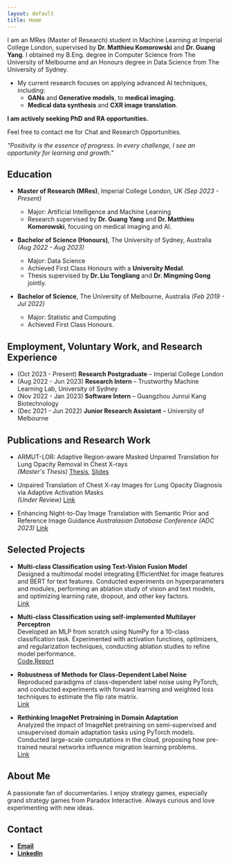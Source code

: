 ```yaml
---
layout: default
title: Home
---
```


I am an MRes (Master of Research) student in Machine Learning at Imperial College London, supervised by **Dr. Matthieu Komorowski** and **Dr. Guang Yang**. I obtained my B.Eng. degree in Computer Science from The University of Melbourne and an Honours degree in Data Science from The University of Sydney.

- My current research focuses on applying advanced AI techniques, including:
  - **GANs** and **Generative models**, to **medical imaging**.
  - **Medical data synthesis** and **CXR image translation**.

**I am actively seeking PhD and RA opportunities.**

Feel free to contact me for Chat and Research Opportunities. 


_"Positivity is the essence of progress. In every challenge, I see an opportunity for learning and growth."_


## Education

- **Master of Research (MRes)**, Imperial College London, UK _(Sep 2023 - Present)_
  - Major: Artificial Intelligence and Machine Learning
  - Research supervised by **Dr. Guang Yang** and **Dr. Matthieu Komorowski**, focusing on medical imaging and AI.

- **Bachelor of Science (Honours)**, The University of Sydney, Australia _(Aug 2022 - Aug 2023)_
  - Major: Data Science
  - Achieved First Class Honours with a **University Medal**.
  - Thesis supervised by **Dr. Liu Tongliang** and **Dr. Mingming Gong** jointly.

- **Bachelor of Science**, The University of Melbourne, Australia _(Feb 2019 - Jul 2022)_
  - Major: Statistic and Computing 
  - Achieved First Class Honours. 

## Employment, Voluntary Work, and Research Experience

- (Oct 2023 - Present)   **Research Postgraduate** – Imperial College London  
- (Aug 2022 - Jun 2023)  **Research Intern** – Trustworthy Machine Learning Lab, University of Sydney  
- (Nov 2022 - Jan 2023)  **Software Intern** – Guangzhou Junrui Kang Biotechnology  
- (Dec 2021 - Jun 2022)  **Junior Research Assistant** – University of Melbourne  
                


## Publications and Research Work

- ARMUT-LOR: Adaptive Region-aware Masked Unpaired Translation for Lung Opacity Removal in Chest X-rays  
  _(Master's Thesis)_ [Thesis](https://drive.google.com/file/d/1Ue34uFvl31JfXWE4U1YgNUjGLe6b0SDd/view?usp=sharing), [Slides](https://drive.google.com/file/d/1Ue34uFvl31JfXWE4U1YgNUjGLe6b0SDd/view?usp=sharing)  

- Unpaired Translation of Chest X-ray Images for Lung Opacity Diagnosis via Adaptive Activation Masks  
  _(Under Review)_ [Link](https://junzhin.github.io/junzhin-homepage/)

- Enhancing Night-to-Day Image Translation with Semantic Prior and Reference Image Guidance
  _Australasian Database Conference (ADC 2023)_ [Link](https://link.springer.com/chapter/10.1007/978-3-031-47843-7_12)
 
 
## Selected Projects

- **Multi-class Classification using Text-Vision Fusion Model**  
  Designed a multimodal model integrating EfficientNet for image features and BERT for text features. Conducted experiments on hyperparameters and modules, performing an ablation study of vision and text models, and optimizing learning rate, dropout, and other key factors.  
  [Link](https://junzhin.github.io/junzhin-homepage/)
  
- **Multi-class Classification using self-implemented Multilayer Perceptron**  
  Developed an MLP from scratch using NumPy for a 10-class classification task. Experimented with activation functions, optimizers, and regularization techniques, conducting ablation studies to refine model performance.  
  [Code](https://github.com/junzhin/DL_assign1/tree/main),[Report](https://github.com/junzhin/DL_assign1/blob/main/reports/490059823_520576076_ver6_0.pdf)

- **Robustness of Methods for Class-Dependent Label Noise**  
  Reproduced paradigms of class-dependent label noise using PyTorch, and conducted experiments with forward learning and weighted loss techniques to estimate the flip rate matrix.  
  [Link](https://junzhin.github.io/junzhin-homepage/)

- **Rethinking ImageNet Pretraining in Domain Adaptation**  
  Analyzed the impact of ImageNet pretraining on semi-supervised and unsupervised domain adaptation tasks using PyTorch models. Conducted large-scale computations in the cloud, proposing how pre-trained neural networks influence migration learning problems.  
  [Link](https://junzhin.github.io/junzhin-homepage/)
   

## About Me

A passionate fan of documentaries. 
I enjoy strategy games, especially grand strategy games from Paradox Interactive. 
Always curious and love experimenting with new ideas.  


## Contact
- [**Email**](mailto:ningjunzhi85@gmail.com)
- [**LinkedIn**](https://www.linkedin.com/in/junzhin)
